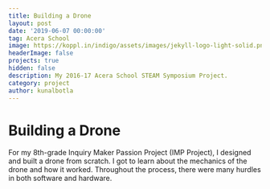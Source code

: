 ```yaml
---
title: Building a Drone
layout: post
date: '2019-06-07 00:00:00'
tag: Acera School
image: https://koppl.in/indigo/assets/images/jekyll-logo-light-solid.png
headerImage: false
projects: true
hidden: false
description: My 2016-17 Acera School STEAM Symposium Project.
category: project
author: kunalbotla
---
```


# Building a Drone
For my 8th-grade Inquiry Maker Passion Project (IMP Project), I designed and built a drone from scratch. I got to learn about the mechanics of the drone and how it worked. Throughout the process, there were many hurdles in both software and hardware.
